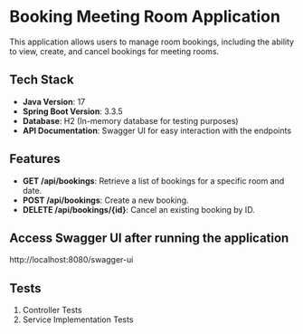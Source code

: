 # Booking Meeting Room Application

This application allows users to manage room bookings, including the ability to view, create, and cancel bookings for meeting rooms.

## Tech Stack

- **Java Version**: 17
- **Spring Boot Version**: 3.3.5
- **Database**: H2 (In-memory database for testing purposes)
- **API Documentation**: Swagger UI for easy interaction with the endpoints

## Features

- **GET /api/bookings**: Retrieve a list of bookings for a specific room and date.
- **POST /api/bookings**: Create a new booking.
- **DELETE /api/bookings/{id}**: Cancel an existing booking by ID.

## Access Swagger UI after running the application
http://localhost:8080/swagger-ui
  
## Tests

1. Controller Tests
2. Service Implementation Tests

